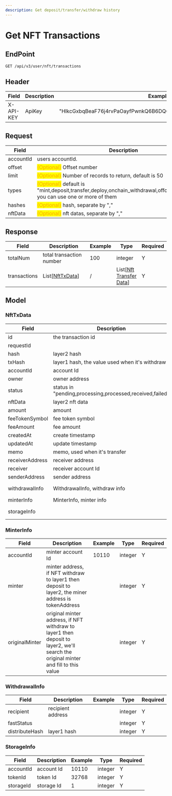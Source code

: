 ```yaml
---
description: Get deposit/transfer/withdraw history
---
```


# Get NFT Transactions

## EndPoint

```
GET /api/v3/user/nft/transactions
```

## Header

<table><thead><tr><th>Field</th><th>Description</th><th>Example</th><th data-hidden>Type</th><th data-hidden>Required</th></tr></thead><tbody><tr><td>X-API-KEY</td><td>ApiKey</td><td>"HlkcGxbqBeaF76j4rvPaOayfPwnkQ6B6DQ6THZWbvrGxzEdulXQvOKLrRWZLnN"</td><td></td><td>Y</td></tr></tbody></table>

## Request

<table><thead><tr><th>Field</th><th>Description</th><th>Example</th><th data-hidden>Type</th><th data-hidden>Required</th></tr></thead><tbody><tr><td>accountId</td><td>users accountId.</td><td>10001</td><td>integer</td><td>Y</td></tr><tr><td>offset</td><td><mark style="color:orange;">(Optional)</mark> Offset number</td><td>2</td><td>integer</td><td>N</td></tr><tr><td>limit</td><td><mark style="color:orange;">(Optional)</mark> Number of records to return, default is 50</td><td>20</td><td>integer</td><td>N</td></tr><tr><td>types</td><td><mark style="color:orange;">(Optional)</mark> default is "mint,deposit,transfer,deploy,onchain_withdrawal,offchain_withdrawal", you  can use one or more of them</td><td>"mint" or "mint,transfer"</td><td></td><td></td></tr><tr><td>hashes</td><td><mark style="color:orange;">(Optional)</mark> hash, separate by ","</td><td></td><td></td><td></td></tr><tr><td>nftData</td><td><mark style="color:orange;">(Optional)</mark> nft datas, separate by ","</td><td></td><td></td><td></td></tr></tbody></table>

## Response

<table><thead><tr><th>Field</th><th>Description</th><th>Example</th><th data-hidden>Type</th><th data-hidden>Required</th></tr></thead><tbody><tr><td>totalNum</td><td>total transaction number</td><td>100</td><td>integer</td><td>Y</td></tr><tr><td>transactions</td><td>List[<a href="./#nfttxdata">NftTxData</a>]</td><td>/</td><td>List[<a href="https://docs.loopring.io/en/dex_apis/getNftTransfers.html#NftTransferData">Nft<br>Transfer<br>Data</a>]</td><td>Y</td></tr></tbody></table>

##

## Model

### NftTxData

<table><thead><tr><th>Field</th><th>Description</th><th>Example</th><th data-hidden>Type</th><th data-hidden>Required</th></tr></thead><tbody><tr><td>id</td><td>the transaction id</td><td>1</td><td>string</td><td>Y</td></tr><tr><td>requestId</td><td></td><td></td><td>integer</td><td>Y</td></tr><tr><td>hash</td><td>layer2 hash</td><td></td><td>string</td><td>Y</td></tr><tr><td>txHash</td><td>layer1 hash, the value used when it's withdraw</td><td></td><td>string</td><td>Y</td></tr><tr><td>accountId</td><td>account Id</td><td>/</td><td>integer</td><td>Y</td></tr><tr><td>owner</td><td>owner address</td><td>/</td><td>string</td><td>Y</td></tr><tr><td>status</td><td>status in "pending,processing,processed,received,failed"</td><td>"processed"</td><td>string</td><td>Y</td></tr><tr><td>nftData</td><td>layer2 nft data</td><td>/</td><td>string</td><td>Y</td></tr><tr><td>amount</td><td>amount</td><td>"2"</td><td>string</td><td>Y</td></tr><tr><td>feeTokenSymbol</td><td>fee token symbol</td><td>"LRC"</td><td>string</td><td>Y</td></tr><tr><td>feeAmount</td><td>fee amount</td><td>"10000000000000"</td><td>string</td><td>Y</td></tr><tr><td>createdAt</td><td>create timestamp</td><td></td><td>integer</td><td>Y</td></tr><tr><td>updatedAt</td><td>update timestamp</td><td></td><td>integer</td><td>Y</td></tr><tr><td>memo</td><td>memo, used when it's transfer</td><td>/</td><td>string</td><td>Y</td></tr><tr><td>receiverAddress</td><td>receiver address</td><td>/</td><td>integer</td><td>Y</td></tr><tr><td>receiver</td><td>receiver account Id</td><td></td><td></td><td></td></tr><tr><td>senderAddress</td><td>sender address</td><td>/</td><td>string</td><td>Y</td></tr><tr><td>withdrawalInfo</td><td>WithdrawalInfo, withdraw info</td><td>/</td><td><a href="https://docs.loopring.io/en/dex_apis/getNftTransfers.html#BlockIdInfo">BlockId<br>Info</a></td><td>N</td></tr><tr><td>minterInfo</td><td>MinterInfo, minter info</td><td></td><td></td><td></td></tr><tr><td>storageInfo</td><td></td><td>/</td><td><a href="https://docs.loopring.io/en/dex_apis/getNftTransfers.html#StorageInfo">Storage<br>Info</a></td><td>N</td></tr></tbody></table>

### **MinterInfo**

<table><thead><tr><th>Field</th><th>Description</th><th>Example</th><th data-hidden>Type</th><th data-hidden>Required</th></tr></thead><tbody><tr><td>accountId</td><td>minter account Id</td><td>10110</td><td>integer</td><td>Y</td></tr><tr><td>minter</td><td>minter address, if NFT withdraw to layer1 then deposit to layer2, the miner address is tokenAddress</td><td></td><td>integer</td><td>Y</td></tr><tr><td>originalMinter</td><td>original minter address, if NFT withdraw to layer1 then deposit to layer2, we'll search the original minter and fill to this value</td><td></td><td>integer</td><td>Y</td></tr></tbody></table>



### **WithdrawalInfo**

<table><thead><tr><th>Field</th><th>Description</th><th>Example</th><th data-hidden>Type</th><th data-hidden>Required</th></tr></thead><tbody><tr><td>recipient</td><td>recipient address</td><td></td><td>integer</td><td>Y</td></tr><tr><td>fastStatus</td><td></td><td></td><td>integer</td><td>Y</td></tr><tr><td>distributeHash</td><td>layer1 hash</td><td></td><td>integer</td><td>Y</td></tr></tbody></table>



### **StorageInfo**

<table><thead><tr><th>Field</th><th>Description</th><th>Example</th><th data-hidden>Type</th><th data-hidden>Required</th></tr></thead><tbody><tr><td>accountId</td><td>account Id</td><td>10110</td><td>integer</td><td>Y</td></tr><tr><td>tokenId</td><td>token Id</td><td>32768</td><td>integer</td><td>Y</td></tr><tr><td>storageId</td><td>storage Id</td><td>1</td><td>integer</td><td>Y</td></tr></tbody></table>
